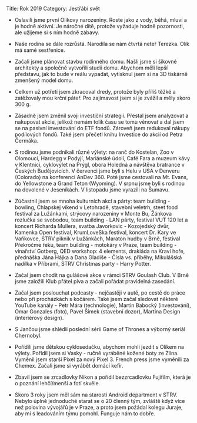 Title: Rok 2019
Category: Jestřábí svět

- Oslavili jsme první Olíkovy narozeniny. Roste jako z vody, běhá, mluví a je hodně aktivní. Je náročné dítě, protože vyžaduje hodně pozornosti, ale užijeme si s ním hodně zábavy.

- Naše rodina se dále rozrůstá. Narodila se nám čtvrtá neteř Terezka. Olík má samé sestřenice.

- Začali jsme plánovat stavbu rodinného domu. Našli jsme si šikovné architekty a společně vytvořili studii domu. Abychom měli lepší představu, jak to bude v reálu vypadat, vytisknul jsem si na 3D tiskárně zmenšený model domu.

- Celkem už potřetí jsem zkracoval dredy, protože byly příliš těžké a zatěžovaly mou krční páteř. Pro zajímavost jsem si je zvážil a měly skoro 300 g.

- Zásadně jsem změnil svoji investiční strategii. Přestal jsem analyzovat a nakupovat akcie, jelikož nemám tolik času se tomu věnovat a dal jsem se na pasivní investování do ETF fondů. Zároveň jsem redukoval nákupy podílových fondů. Také jsem přečetl knihu Investice do akcií od Petra Čermáka.

- S rodinou jsme podnikali různé výlety: na ranč do Kostelan, Zoo v Olomouci, Hardegg v Podyjí, Mariánské údolí, Café Fara a muzeum kávy v Klentnici, cyklovýlet na Prýgl, obora Holedná a návštěva bratrance v Českých Budějovicích. V červenci jsme byli s Helu v USA v Denveru (Colorado) na konferenci AnDev 360. Poté jsme cestovali na Mt. Evans, do Yellowstone a Grand Teton (Wyoming). V srpnu jsme byli s rodinou na dovolené v Jeseníkách. V listopadu jsme vyrazili na Šumavu.

- Zúčastnil jsem se mnoha kulturních akcí a párty: team building - bowling, Chlapskej víkend v Letohradě, stavební veletrh, steet food festival za Lužánkami, strýcovy narozeniny v Monte Bu, Žánkova rozlučka se svobodou, team building - LAN párty, festival VUT 120 let a koncert Richarda Mullera, svatba Javorkovic - Kozojedský dvůr, Kamenka Open festival, KrumLoveSka festival, koncert Dr. Kary ve Vaňkovce, STRV piknik v Lužánkách, Maraton hudby v Brně, festival Překročme řeku, team building - motokáry v Praze, team building - vinařství Gotberg, QED workshop: 4 elements, drakiáda na Kraví hoře, přednáška Jána Hájka a Dana Gladiše - Čísla vs. příběhy, Mikulášská nadílka v Příbrami, STRV Christmas party - Harry Potter.

- Začal jsem chodit na gulášové akce v rámci STRV Goulash Club. V Brně jsme založili Klub přátel piva a začali pořádat pravidelná zasedání.

- Začal jsem poslouchat podcasty - nejčastěji v autě, po cestě do práce nebo při procházkách s kočárem. Také jsem začal sledovat některé YouTube kanály - Petr Mára (technologie), Martin Babocký (investování), Omar Gonzales (foto), Pavel Šimek (stavební dozor), Martina Design (interiérový design).

- S Jančou jsme shlédli poslední sérii Game of Thrones a výborný seriál Chernobyl.

- Pořídili jsme dětskou cyklosedačku, abychom mohli jezdit s Olíkem na výlety. Pořídil jsem si Vasky - ručně vyráběné kožené boty ze Zlína. Vyměnil jsem starší Pixel za nový Pixel 3. French press jsme vyměnili za Chemex. Začali jsme si vyrábět domácí kefír.

- Zbavil jsem se zrcadlovky Nikon a pořídil bezzrcadlovku Fujifilm, která je o poznání lehčí/menší a fotí skvěle.

- Skoro 3 roky jsem měl sám na starosti Android department v STRV. Nebylo úplně jednoduché starat se o 20 členný tým, zvláště když více než polovina vývojářů je v Praze, a proto jsem požádal kolegu Juraje, aby mi s leadováním týmu pomohl. Funguje nám to dobře.
